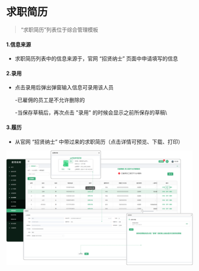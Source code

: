 # 求职简历

> “求职简历”列表位于综合管理模板


#### 1.信息来源

* 求职简历列表中的信息来源于，官网 “招贤纳士” 页面中申请填写的信息

#### 2.录用

* 点击录用后弹出弹窗输入信息可录用该人员
  
  -已雇佣的员工是不允许删除的

  -当保存草稿后，再次点击 "录用" 的时候会显示之前所保存的草稿\

#### 3.履历

* 从官网 “招贤纳士” 中带过来的求职简历（点击详情可预览、下载、打印）


![如图所示](../file/zh-qzjl.png )